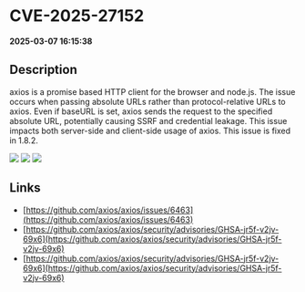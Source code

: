 # CVE-2025-27152

**2025-03-07 16:15:38**

## Description
axios is a promise based HTTP client for the browser and node.js. The issue occurs when passing absolute URLs rather than protocol-relative URLs to axios. Even if ⁠baseURL is set, axios sends the request to the specified absolute URL, potentially causing SSRF and credential leakage. This issue impacts both server-side and client-side usage of axios. This issue is fixed in 1.8.2.

![](https://img.shields.io/static/v1?label=Score&message=7.7&color=red)
![](https://img.shields.io/static/v1?label=Severity&message=HIGH&color=red)
![](https://img.shields.io/static/v1?label=CWE&message=SSRF&color=green)

## Links
- [https://github.com/axios/axios/issues/6463](https://github.com/axios/axios/issues/6463)
- [https://github.com/axios/axios/security/advisories/GHSA-jr5f-v2jv-69x6](https://github.com/axios/axios/security/advisories/GHSA-jr5f-v2jv-69x6)
- [https://github.com/axios/axios/security/advisories/GHSA-jr5f-v2jv-69x6](https://github.com/axios/axios/security/advisories/GHSA-jr5f-v2jv-69x6)
